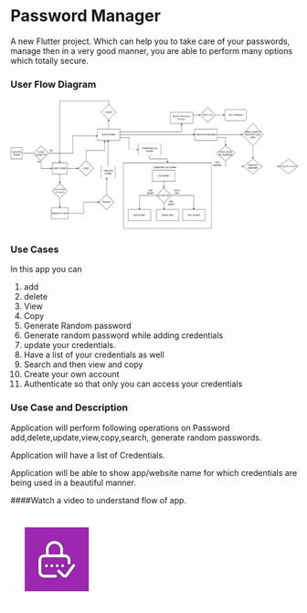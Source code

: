 # Password Manager
A new Flutter project. Which can help you to take care of your passwords, manage then in a very good manner, you are able to perform many options which totally secure.

### User Flow Diagram

![](image/user_flow_diagram.png)

### Use Cases
In this app you can
1. add
2. delete
3. View
4. Copy
5. Generate Random password 
6. Generate random password while adding credentials
7. update your credentials.
8. Have a list of your credentials as well
9. Search and then view and copy
10. Create your own account
11. Authenticate so that only you can access your credentials

### Use Case and Description

Application will perform following operations on Password add,delete,update,view,copy,search, generate random passwords.

Application will have a list of Credentials.

Application will be able to show app/website name for which credentials are being used in a beautiful manner.



####Watch a video to understand flow of app.

[![Watch the video](image/ic_launcher_foreground.png)](https://www.youtube.com/watch?v=Rr890cZD4Xs)




